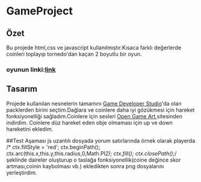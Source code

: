 # GameProject
 ## Özet
 
Bu projede html,css ve javascript kullanılmıştır.Kısaca farklı değerlerde coinleri toplayıp tornedo'dan kaçan 2 boyutlu bir oyun.
### oyunun linki:[link](http://airplanecoingame.eu5.org)

## Tasarım
Projede kullanılan nesnelerin tamamını [Game Developer Studio](https://www.gamedeveloperstudio.com/index.php?orderby=priceup&resultsperpage=25 "Game Developer Studio")'da olan packlerden birini seçtim.Dağlara ve coinlere daha iyi gözükmesi için hareket fonksiyonelliği sağladım.Coinlere için sesleri [Open Game Art ](https://opengameart.org/art-search-advanced?keys=coin&title=&field_art_tags_tid_op=or&field_art_tags_tid=&name=&field_art_type_tid%5B%5D=13&sort_by=count&sort_order=DESC&items_per_page=24&Collection=) sitesinden indirdim. Coinlere düz hareket eden obje olmaması için up ve down hareketini ekledim.

##Test Aşaması
js uzantılı dosyada yorum satırlarında örnek olarak playerda
   /* ctx.fillStyle = 'red';
   ctx.beginPath();
   ctx.arc(this.x,this.y,this.radius,0,Math.PI*2);
   ctx.fill();
   ctx.closePath();*/ 
        şeklinde daireler oluşturup o taslağa fonksiyonellik(coine değince skor artması,coinin kaybolması vb.) ekledikten sonra png dosyalarını yerleştirdim.

